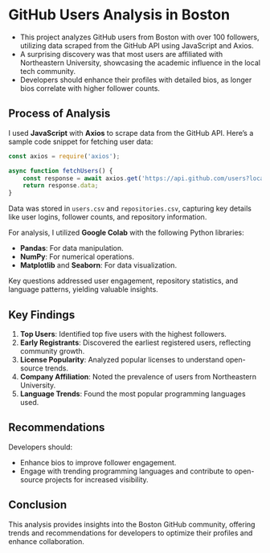 # GitHub Users Analysis in Boston

- This project analyzes GitHub users from Boston with over 100 followers, utilizing data scraped from the GitHub API using JavaScript and Axios.
- A surprising discovery was that most users are affiliated with Northeastern University, showcasing the academic influence in the local tech community.
- Developers should enhance their profiles with detailed bios, as longer bios correlate with higher follower counts.

## Process of Analysis

I used **JavaScript** with **Axios** to scrape data from the GitHub API. Here’s a sample code snippet for fetching user data:

```javascript
const axios = require('axios');

async function fetchUsers() {
    const response = await axios.get('https://api.github.com/users?location=Boston&followers=100');
    return response.data;
}
```

Data was stored in `users.csv` and `repositories.csv`, capturing key details like user logins, follower counts, and repository information.

For analysis, I utilized **Google Colab** with the following Python libraries:

- **Pandas**: For data manipulation.
- **NumPy**: For numerical operations.
- **Matplotlib** and **Seaborn**: For data visualization.

Key questions addressed user engagement, repository statistics, and language patterns, yielding valuable insights.

## Key Findings

1. **Top Users**: Identified top five users with the highest followers.
2. **Early Registrants**: Discovered the earliest registered users, reflecting community growth.
3. **License Popularity**: Analyzed popular licenses to understand open-source trends.
4. **Company Affiliation**: Noted the prevalence of users from Northeastern University.
5. **Language Trends**: Found the most popular programming languages used.

## Recommendations

Developers should:

- Enhance bios to improve follower engagement.
- Engage with trending programming languages and contribute to open-source projects for increased visibility.

## Conclusion

This analysis provides insights into the Boston GitHub community, offering trends and recommendations for developers to optimize their profiles and enhance collaboration.
